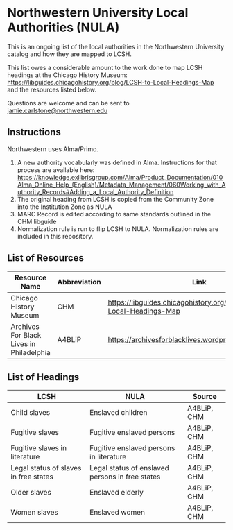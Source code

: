 # Northwestern University Local Authorities (NULA)

This is an ongoing list of the local authorities in the Northwestern University catalog and how they are mapped to LCSH.

This list owes a considerable amount to the work done to map LCSH headings at the Chicago History Museum: https://libguides.chicagohistory.org/blog/LCSH-to-Local-Headings-Map and the resources listed below. 

Questions are welcome and can be sent to jamie.carlstone@northwestern.edu

## Instructions
Northwestern uses Alma/Primo. 
1. A new authority vocabularly was defined in Alma. Instructions for that process are available here: https://knowledge.exlibrisgroup.com/Alma/Product_Documentation/010Alma_Online_Help_(English)/Metadata_Management/060Working_with_Authority_Records#Adding_a_Local_Authority_Definition 
2. The original heading from LCSH is copied from the Community Zone into the Institution Zone as NULA
3. MARC Record is edited according to same standards outlined in the CHM libguide
4. Normalization rule is run to flip LCSH to NULA. Normalization rules are included in this repository.
 
## List of Resources
| Resource Name | Abbreviation | Link |
| ------ | ----- | ------ |
| Chicago History Museum | CHM | https://libguides.chicagohistory.org/blog/LCSH-to-Local-Headings-Map
| Archives For Black Lives in Philadelphia | A4BLiP | https://archivesforblacklives.wordpress.com/resources/
 
## List of Headings
| LCSH | NULA | Source
| ----------- | ----------- | ---------- |
| Child slaves | Enslaved children | A4BLiP, CHM |
| Fugitive slaves | Fugitive enslaved persons | A4BLiP, CHM |
| Fugitive slaves in literature | Fugitive enslaved persons in literature | A4BLiP, CHM |
| Legal status of slaves in free states | Legal status of enslaved persons in free states | A4BLiP, CHM |
| Older slaves | Enslaved elderly | A4BLiP, CHM |
| Women slaves | Enslaved women | A4BLiP, CHM |